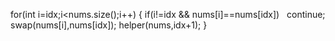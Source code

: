 for(int i=idx;i<nums.size();i++)
{
if(i!=idx && nums[i]==nums[idx])    continue;
swap(nums[i],nums[idx]);
helper(nums,idx+1);
}